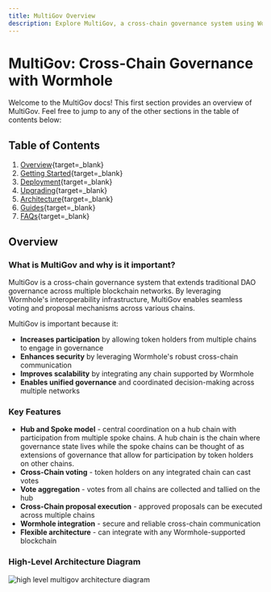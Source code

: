 ```yaml
---
title: MultiGov Overview
description: Explore MultiGov, a cross-chain governance system using Wormhole for seamless voting and proposal execution across multiple blockchain networks.
---
```


# MultiGov: Cross-Chain Governance with Wormhole

Welcome to the MultiGov docs! This first section provides an overview of MultiGov. Feel free to jump to any of the other sections in the table of contents below:

## Table of Contents
1. [Overview](/docs/learn/governance/multigov-overview/){target=\_blank}
2. [Getting Started](/docs/learn/governance/getting-started/){target=\_blank}
3. [Deployment](/docs/build/multigov/deployment/){target=\_blank}
4. [Upgrading](/docs/build/multigov/upgrading/){target=\_blank}
5. [Architecture](/docs/learn/governance/multigov-architecture/){target=\_blank}
6. [Guides](/docs/build/multigov/guides/){target=\_blank}
7. [FAQs](/docs/build/multigov/faq/){target=\_blank}

## Overview

### What is MultiGov and why is it important?

MultiGov is a cross-chain governance system that extends traditional DAO governance across multiple blockchain networks. By leveraging Wormhole's interoperability infrastructure, MultiGov enables seamless voting and proposal mechanisms across various chains.

MultiGov is important because it:

- **Increases participation** by allowing token holders from multiple chains to engage in governance
- **Enhances security** by leveraging Wormhole's robust cross-chain communication
- **Improves scalability** by integrating any chain supported by Wormhole
- **Enables unified governance** and coordinated decision-making across multiple networks

### Key Features

- **Hub and Spoke model** - central coordination on a hub chain with participation from multiple spoke chains. A hub chain is the chain where governance state lives while the spoke chains can be thought of as extensions of governance that allow for participation by token holders on other chains.
- **Cross-Chain voting** - token holders on any integrated chain can cast votes
- **Vote aggregation** - votes from all chains are collected and tallied on the hub
- **Cross-Chain proposal execution** - approved proposals can be executed across multiple chains
- **Wormhole integration** - secure and reliable cross-chain communication
- **Flexible architecture** - can integrate with any Wormhole-supported blockchain

### High-Level Architecture Diagram

![high level multigov architecture diagram](/docs/images/learn/governance/multigov-high-level.webp)

